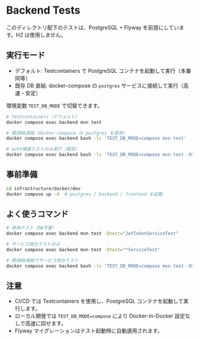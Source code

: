 # Backend Tests

このディレクトリ配下のテストは、PostgreSQL + Flyway を前提にしています。H2 は使用しません。

## 実行モード

- デフォルト: Testcontainers で PostgreSQL コンテナを起動して実行（本番同等）
- 既存 DB 直結: docker-compose の `postgres` サービスに接続して実行（高速・安定）

環境変数 `TEST_DB_MODE` で切替できます。

```bash
# Testcontainers（デフォルト）
docker compose exec backend mvn test

# 既存DB直結（docker-compose の postgres を使用）
docker compose exec backend bash -lc 'TEST_DB_MODE=compose mvn test'

# auth関連テストのみ実行（推奨）
docker compose exec backend bash -lc 'TEST_DB_MODE=compose mvn test -Dtest="**/auth/**/*Test"'
```

## 事前準備

```bash
cd infrastructure/docker/dev
docker compose up -d  # postgres / backend / frontend を起動
```

## よく使うコマンド

```bash
# 単体テスト（DB不要）
docker compose exec backend mvn test -Dtest="JwtTokenServiceTest"

# サービス統合テストのみ
docker compose exec backend mvn test -Dtest="*ServiceTest"

# 既存DB直結でサービス統合テスト
docker compose exec backend bash -lc 'TEST_DB_MODE=compose mvn test -Dtest="*ServiceTest"'
```

## 注意

- CI/CD では Testcontainers を使用し、PostgreSQL コンテナを起動して実行します。
- ローカル開発では `TEST_DB_MODE=compose` により Docker-in-Docker 設定なしで高速に回せます。
- Flyway マイグレーションはテスト起動時に自動適用されます。
